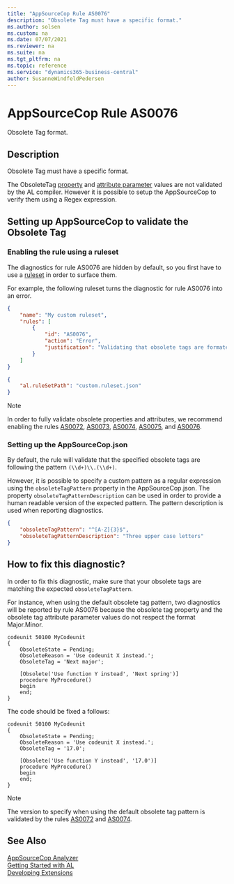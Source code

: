 ```yaml
---
title: "AppSourceCop Rule AS0076"
description: "Obsolete Tag must have a specific format."
ms.author: solsen
ms.custom: na
ms.date: 07/07/2021
ms.reviewer: na
ms.suite: na
ms.tgt_pltfrm: na
ms.topic: reference
ms.service: "dynamics365-business-central"
author: SusanneWindfeldPedersen
---
```

[//]: # (START>DO_NOT_EDIT)
[//]: # (IMPORTANT:Do not edit any of the content between here and the END>DO_NOT_EDIT.)
[//]: # (Any modifications should be made in the .xml files in the ModernDev repo.)
# AppSourceCop Rule AS0076
Obsolete Tag format.

## Description
Obsolete Tag must have a specific format.

[//]: # (IMPORTANT: END>DO_NOT_EDIT)

The ObsoleteTag [property](../properties/devenv-obsoletetag-property.md) and [attribute parameter](../methods/devenv-obsolete-attribute.md) values are not validated by the AL compiler. However it is possible to setup the AppSourceCop to verify them using a Regex expression.

## Setting up AppSourceCop to validate the Obsolete Tag

### Enabling the rule using a ruleset

The diagnostics for rule AS0076 are hidden by default, so you first have to use a [ruleset](../devenv-rule-set-syntax-for-code-analysis-tools.md) in order to surface them.

For example, the following ruleset turns the diagnostic for rule AS0076 into an error.

```json
{
    "name": "My custom ruleset",
    "rules": [
        {
            "id": "AS0076",
            "action": "Error",
            "justification": "Validating that obsolete tags are formated properly is important"
        }
    ]
}
```

```json
{
    "al.ruleSetPath": "custom.ruleset.json"
}
```

> [!NOTE]  
> In order to fully validate obsolete properties and attributes, we recommend enabling the rules [AS0072](appsourcecop-as0072-obsoletetagpreviousversionnotallowed.md), [AS0073](appsourcecop-as0073-obsoletetagmissingnotallowed.md), [AS0074](appsourcecop-as0074-obsoletetagdifferentfrombaselinenotallowed.md), [AS0075](appsourcecop-as0075-obsoletereasonmissingnotallowed.md), and [AS0076](appsourcecop-as0076-obsoletetagformatnotallowed.md).

### Setting up the AppSourceCop.json

By default, the rule will validate that the specified obsolete tags are following the pattern `(\\d+)\\.(\\d+)`.

However, it is possible to specify a custom pattern as a regular expression using the `obsoleteTagPattern` property in the AppSourceCop.json.
The property `obsoleteTagPatternDescription` can be used in order to provide a human readable version of the expected pattern. 
The pattern description is used when reporting diagnostics.

```json
{
    "obsoleteTagPattern": "^[A-Z]{3}$",
    "obsoleteTagPatternDescription": "Three upper case letters"
}
```

## How to fix this diagnostic?

In order to fix this diagnostic, make sure that your obsolete tags are matching the expected `obsoleteTagPattern`.

For instance, when using the default obsolete tag pattern, two diagnostics will be reported by rule AS0076 because the obsolete tag property and the obsolete tag attribute parameter values do not respect the format Major.Minor.

```AL
codeunit 50100 MyCodeunit
{
    ObsoleteState = Pending;
    ObsoleteReason = 'Use codeunit X instead.';
    ObsoleteTag = 'Next major';

    [Obsolete('Use function Y instead', 'Next spring')]
    procedure MyProcedure()
    begin
    end;
}
```

The code should be fixed a follows:

```AL
codeunit 50100 MyCodeunit
{
    ObsoleteState = Pending;
    ObsoleteReason = 'Use codeunit X instead.';
    ObsoleteTag = '17.0';

    [Obsolete('Use function Y instead', '17.0')]
    procedure MyProcedure()
    begin
    end;
}
```

> [!NOTE]  
> The version to specify when using the default obsolete tag pattern is validated by the rules [AS0072](appsourcecop-as0072-obsoletetagpreviousversionnotallowed.md) and [AS0074](appsourcecop-as0074-obsoletetagdifferentfrombaselinenotallowed.md).

## See Also  
[AppSourceCop Analyzer](appsourcecop.md)  
[Getting Started with AL](../devenv-get-started.md)  
[Developing Extensions](../devenv-dev-overview.md)  